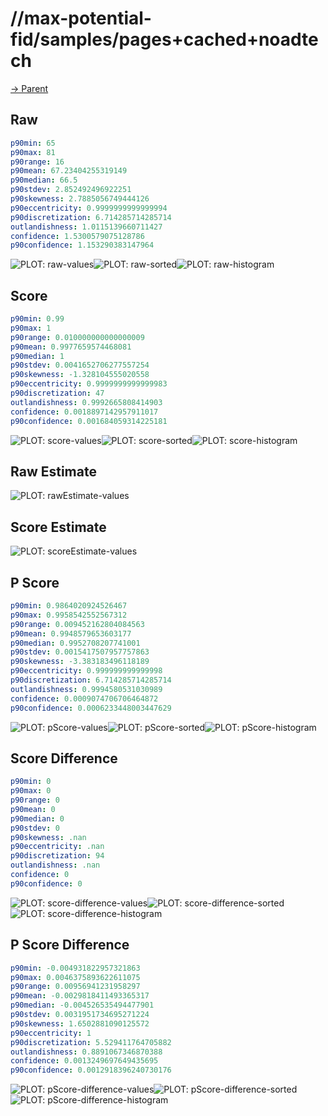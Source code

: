 
# //max-potential-fid/samples/pages+cached+noadtech

[→ Parent](../..)


## Raw


```yaml
p90min: 65
p90max: 81
p90range: 16
p90mean: 67.23404255319149
p90median: 66.5
p90stdev: 2.852492496922251
p90skewness: 2.7885056749444126
p90eccentricity: 0.9999999999999994
p90discretization: 6.714285714285714
outlandishness: 1.0115139660711427
confidence: 1.5300579075128786
p90confidence: 1.153290383147964

```

![PLOT: raw-values](./raw/values.svg)![PLOT: raw-sorted](./raw/sorted.svg)![PLOT: raw-histogram](./raw/histogram.svg)
## Score


```yaml
p90min: 0.99
p90max: 1
p90range: 0.010000000000000009
p90mean: 0.9977659574468081
p90median: 1
p90stdev: 0.0041652706277557254
p90skewness: -1.328104555020558
p90eccentricity: 0.9999999999999983
p90discretization: 47
outlandishness: 0.9992665808414903
confidence: 0.0018897142957911017
p90confidence: 0.001684059314225181

```

![PLOT: score-values](./score/values.svg)![PLOT: score-sorted](./score/sorted.svg)![PLOT: score-histogram](./score/histogram.svg)
## Raw Estimate

![PLOT: rawEstimate-values](./rawEstimate/values.svg)
## Score Estimate

![PLOT: scoreEstimate-values](./scoreEstimate/values.svg)
## P Score


```yaml
p90min: 0.9864020924526467
p90max: 0.9958542552567312
p90range: 0.009452162804084563
p90mean: 0.9948579653603177
p90median: 0.9952708207741001
p90stdev: 0.0015417507957757863
p90skewness: -3.383183496118189
p90eccentricity: 0.999999999999998
p90discretization: 6.714285714285714
outlandishness: 0.9994580531030989
confidence: 0.0009074706706464872
p90confidence: 0.0006233448003447629

```

![PLOT: pScore-values](./pScore/values.svg)![PLOT: pScore-sorted](./pScore/sorted.svg)![PLOT: pScore-histogram](./pScore/histogram.svg)
## Score Difference


```yaml
p90min: 0
p90max: 0
p90range: 0
p90mean: 0
p90median: 0
p90stdev: 0
p90skewness: .nan
p90eccentricity: .nan
p90discretization: 94
outlandishness: .nan
confidence: 0
p90confidence: 0

```

![PLOT: score-difference-values](./score-difference/values.svg)![PLOT: score-difference-sorted](./score-difference/sorted.svg)![PLOT: score-difference-histogram](./score-difference/histogram.svg)
## P Score Difference


```yaml
p90min: -0.004931822957321863
p90max: 0.0046375893622611075
p90range: 0.00956941231958297
p90mean: -0.0029818411493365317
p90median: -0.004526535494477901
p90stdev: 0.0031951734695271224
p90skewness: 1.6502881090125572
p90eccentricity: 1
p90discretization: 5.529411764705882
outlandishness: 0.8891067346870388
confidence: 0.0013249697649435695
p90confidence: 0.0012918396240730176

```

![PLOT: pScore-difference-values](./pScore-difference/values.svg)![PLOT: pScore-difference-sorted](./pScore-difference/sorted.svg)![PLOT: pScore-difference-histogram](./pScore-difference/histogram.svg)